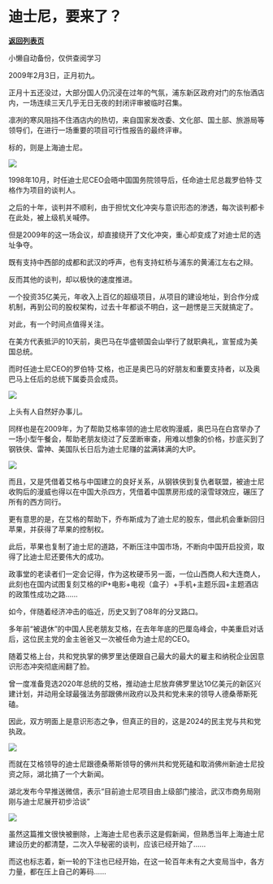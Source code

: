 # 迪士尼，要来了？

[**返回列表页**](/gzh/政事堂2019)

小懒自动备份，仅供查阅学习

2009年2月3日，正月初九。  

正月十五还没过，大部分国人仍沉浸在过年的气氛，浦东新区政府对门的东怡酒店内，一场连续三天几乎无日无夜的封闭评审被临时召集。

凛冽的寒风阻挡不住酒店内的热切，来自国家发改委、文化部、国土部、旅游局等领导们，在进行一场重要的项目可行性报告的最终评审。  

标的，则是上海迪士尼。  

![](https://mmbiz.qpic.cn/mmbiz_jpg/rxhS23yu8cMzf9dXcPvMPpRONib4d45hG9V6OHbp5QEHefpkcWT4LMCp7icOmXj9oDXCP5kEXEdI3ojCSvvhyibJw/640?wx_fmt=jpeg)

1998年10月，时任迪士尼CEO会晤中国国务院领导后，任命迪士尼总裁罗伯特·艾格作为项目的谈判人。  

之后的十年，谈判并不顺利，由于担忧文化冲突与意识形态的渗透，每次谈判都卡在此处，被上级机关喊停。

但是2009年的这一场会议，却直接绕开了文化冲突，重心却变成了对迪士尼的选址争夺。

既有支持中西部的成都和武汉的呼声，也有支持虹桥与浦东的黄浦江左右之辩。

反而其他的谈判，却以极快的速度推进。

一个投资35亿美元，年收入上百亿的超级项目，从项目的建设地址，到合作分成机制，再到公司的股权架构，过去十年都谈不明白，这一趟愣是三天就搞定了。

对此，有一个时间点值得关注。

在美方代表抵沪的10天前，奥巴马在华盛顿国会山举行了就职典礼，宣誓成为美国总统。  

而时任迪士尼CEO的罗伯特·艾格，也正是奥巴马的好朋友和重要支持者，以及奥巴马上任后的总统下属委员会成员。

![](https://mmbiz.qpic.cn/mmbiz_png/rxhS23yu8cMzf9dXcPvMPpRONib4d45hGTNV6yeKpWU4s1nXNj2QkOWzHgah5BsBzM22h8de77JVKSUlJVia7S4Q/640?wx_fmt=png)

上头有人自然好办事儿。

同样也是在2009年，为了帮助艾格率领的迪士尼收购漫威，奥巴马在白宫举办了一场小型午餐会，帮助老朋友绕过了反垄断审查，用难以想象的价格，抄底买到了钢铁侠、雷神、美国队长日后为迪士尼赚的盆满钵满的大IP。

![](https://mmbiz.qpic.cn/mmbiz_jpg/rxhS23yu8cMzf9dXcPvMPpRONib4d45hG1m7dXwwwAaqeNEwEt3UpQsKmmKgywe73Rvcu8xe5HXx6jmLFqmx7Mg/640?wx_fmt=jpeg)

而且，又是凭借着艾格与中国建立的良好关系，从钢铁侠到复仇者联盟，被迪士尼收购后的漫威也得以在中国大杀四方，凭借着中国票房形成的滚雪球效应，碾压了所有的西方同行。

更有意思的是，在艾格的帮助下，乔布斯成为了迪士尼的股东，借此机会重新回归苹果，并获得了苹果的控制权。

此后，苹果也复制了迪士尼的道路，不断压注中国市场，不断向中国开启投资，取得了比迪士尼还要伟大的成功。  

政事堂的老读者们一定会记得，作为这枚硬币另一面，一位山西商人和大连商人，此刻也在国内试图复刻艾格的IP+电影+电视（盒子）+手机+主题乐园+主题酒店的政策性成功之路......

如今，伴随着经济冲击的临近，历史又到了08年的分叉路口。

多年前“被退休”的中国人民老朋友艾格，在去年年底的巴厘岛峰会，中美重启对话后，这位民主党的金主爸爸又一次被任命为迪士尼的CEO。  

随着艾格上台，共和党执掌的佛罗里达便跟自己最大的最大的雇主和纳税企业因意识形态冲突彻底闹翻了脸。

曾一度准备竞选2020年总统的艾格，推动迪士尼放弃佛罗里达10亿美元的新区兴建计划，并动用全球最强法务部跟佛州政府以及共和党未来的领导人德桑蒂斯死磕。

因此，双方明面上是意识形态之争，但真正的目的，这是2024的民主党与共和党执政。  

![](https://mmbiz.qpic.cn/mmbiz_png/rxhS23yu8cMzf9dXcPvMPpRONib4d45hGv6QAsg8kQrbibQYHTy08dWnGHHwVIaX69XibicnIBj7N3UHO1LF8Mb6Dg/640?wx_fmt=png)

而就在艾格领导的迪士尼跟德桑蒂斯领导的佛州共和党死磕和取消佛州新迪士尼投资之际，湖北搞了一个大新闻。

湖北发布今早推送微信，表示“目前迪士尼项目由上级部门接洽，武汉市商务局刚刚与迪士尼展开初步洽谈”

![](https://mmbiz.qpic.cn/mmbiz_jpg/rxhS23yu8cMzf9dXcPvMPpRONib4d45hGpPJibYK2w0jRaCY2RrUSjTiau4ibdqbQM7Bvb8ic81mSR08C7Hhg40drMw/640?wx_fmt=jpeg)  

虽然这篇推文很快被删除，上海迪士尼也表示这是假新闻，但熟悉当年上海迪士尼建设历史的都清楚，二次入华秘密的谈判，应该已经开始了......

而这也标志着，新一轮的下注也已经开始，在这一轮百年未有之大变局当中，各方力量，都在压上自己的筹码......  

